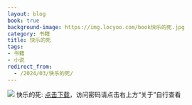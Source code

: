 ```yaml
---
layout: blog
book: true
background-image: https://img.locyoo.com/book快乐的死.jpg
category: 书籍
title: 快乐的死
tags:
- 书籍
- 小说
redirect_from:
  - /2024/03/快乐的死/
---
```

![](https://img.locyoo.com/book快乐的死.jpg)
快乐的死: <a name = "ref1" href="https://url18.ctfile.com/f/50983618-1319973676-70f550?p=3619">点击下载</a>，访问密码请点击右上方“关于”自行查看